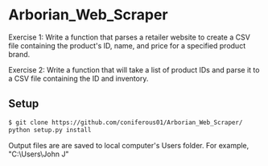 # Arborian_Web_Scraper
Exercise 1: 
  Write a function that parses a retailer website to create a CSV file containing the product's ID, name, and price for a specified product brand. 

Exercise 2:
  Write a function that will take a list of product IDs and parse it to a CSV file containing the ID and inventory.


## Setup

```bash
$ git clone https://github.com/coniferous01/Arborian_Web_Scraper/
python setup.py install
```

Output files are are saved to local computer's Users folder. For example, "C:\Users\John J"
